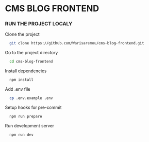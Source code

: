 # CMS BLOG FRONTEND

### RUN THE PROJECT LOCALY

Clone the project

```bash
  git clone https://github.com/Warisaremou/cms-blog-frontend.git
```

Go to the project directory

```bash
  cd cms-blog-frontend
```

Install dependencies

```bash
  npm install
```

Add .env file

```bash
  cp .env.example .env
```

Setup hooks for pre-commit

```bash
  npm run prepare
```

Run development server

```bash
  npm run dev
```